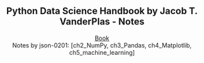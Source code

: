 <h2 align="center">Python Data Science Handbook by Jacob T. VanderPlas - Notes</h1>

<p align="center">
  <a href="https://jakevdp.github.io/PythonDataScienceHandbook/" target="_blank">Book</a>
  <br>
  Notes by json-0201: [ch2_NumPy, ch3_Pandas, ch4_Matplotlib, ch5_machine_learning]
</p>
